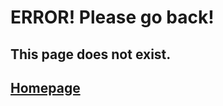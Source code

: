 <!DOCTYPE html>
<html>

<head>
  <meta charset="utf-8">
  <meta name="viewport" content="width=device-width">
  <title>Google Drive</title>
  <link href="/chromebook-utilities/style.css" rel="stylesheet" type="text/css" />
  <link rel="icon" href="/chromebook-utilities/cloak.png" />
</head>

<body>
  <script src="/chromebook-utilities/script.js"></script>

  <h1> <b> ERROR! Please go back! </b> </h1>
  <h2> <b> This page does not exist. </b> <h2>
  
<p>
  <a href="https://s-pscripts.github.io/"> Homepage </a> 
<p>
 
</body>
</html>
